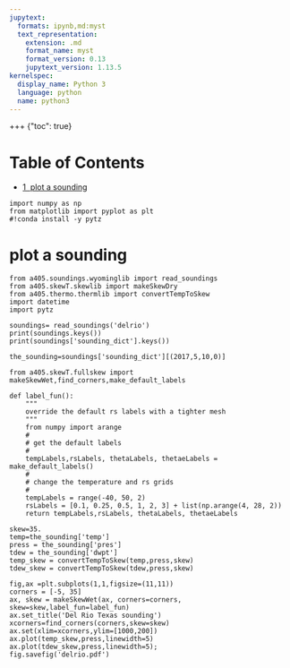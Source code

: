 ```yaml
---
jupytext:
  formats: ipynb,md:myst
  text_representation:
    extension: .md
    format_name: myst
    format_version: 0.13
    jupytext_version: 1.13.5
kernelspec:
  display_name: Python 3
  language: python
  name: python3
---
```


+++ {"toc": true}

<h1>Table of Contents<span class="tocSkip"></span></h1>
<div class="toc" style="margin-top: 1em;"><ul class="toc-item"><li><span><a href="#plot-a-sounding" data-toc-modified-id="plot-a-sounding-1"><span class="toc-item-num">1&nbsp;&nbsp;</span>plot a sounding</a></span></li></ul></div>

```{code-cell} ipython3
import numpy as np
from matplotlib import pyplot as plt
#!conda install -y pytz
```

# plot a sounding

```{code-cell} ipython3
from a405.soundings.wyominglib import read_soundings
from a405.skewT.skewlib import makeSkewDry
from a405.thermo.thermlib import convertTempToSkew
import datetime
import pytz

soundings= read_soundings('delrio')
print(soundings.keys())
print(soundings['sounding_dict'].keys())
```

```{code-cell} ipython3
the_sounding=soundings['sounding_dict'][(2017,5,10,0)]
```

```{code-cell} ipython3
from a405.skewT.fullskew import makeSkewWet,find_corners,make_default_labels

def label_fun():
    """
    override the default rs labels with a tighter mesh
    """
    from numpy import arange
    #
    # get the default labels
    #
    tempLabels,rsLabels, thetaLabels, thetaeLabels = make_default_labels()
    #
    # change the temperature and rs grids
    #
    tempLabels = range(-40, 50, 2)
    rsLabels = [0.1, 0.25, 0.5, 1, 2, 3] + list(np.arange(4, 28, 2)) 
    return tempLabels,rsLabels, thetaLabels, thetaeLabels

skew=35.
temp=the_sounding['temp']
press = the_sounding['pres']
tdew = the_sounding['dwpt']
temp_skew = convertTempToSkew(temp,press,skew)
tdew_skew = convertTempToSkew(tdew,press,skew)

fig,ax =plt.subplots(1,1,figsize=(11,11))
corners = [-5, 35]
ax, skew = makeSkewWet(ax, corners=corners, skew=skew,label_fun=label_fun)
ax.set_title('Del Rio Texas sounding')
xcorners=find_corners(corners,skew=skew)
ax.set(xlim=xcorners,ylim=[1000,200])
ax.plot(temp_skew,press,linewidth=5)
ax.plot(tdew_skew,press,linewidth=5);
fig.savefig('delrio.pdf')
```

```{code-cell} ipython3

```
